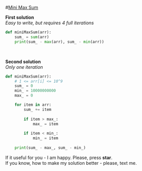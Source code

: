 #[Mini Max Sum](https://www.hackerrank.com/challenges/mini-max-sum/problem)

**First solution**
<br>
*Easy to write, but requires 4 full iterations*
```python
def miniMaxSum(arr):
    sum_ = sum(arr)
    print(sum_ - max(arr), sum_ - min(arr))
```

<br>

**Second solution**
<br>
*Only one iteration*
```python
def miniMaxSum(arr):
    # 1 <= arr[i] <= 10^9
    sum_ = 0
    min_ = 10000000000
    max_ = 0

    for item in arr:
        sum_ += item
        
        if item > max_:
            max_ = item
        
        if item < min_:
            min_ = item
    
    print(sum_ - max_, sum_ - min_)
```

If it useful for you - I am happy. Please, press **star**.
<br>
If you know, how to make my solution better - please, text me.
